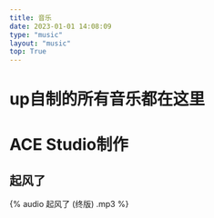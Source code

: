 ```yaml
---
title: 音乐
date: 2023-01-01 14:08:09
type: "music"
layout: "music"
top: True
---
```

# up自制的所有音乐都在这里
# ACE Studio制作
## 起风了
{% audio 起风了 (终版) .mp3 %}
<!-- {% audio https://gitee.com/bamboo_air/pictures_bed/raw/master/music/%E8%B5%B7%E9%A3%8E%E4%BA%86%EF%BC%88%E7%BB%88%E7%89%88%EF%BC%89.wav %} -->